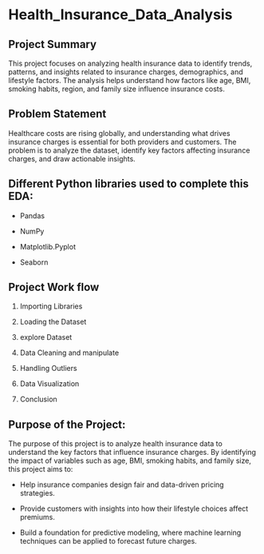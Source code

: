 # Health_Insurance_Data_Analysis

## **Project Summary**

This project focuses on analyzing health insurance data to identify trends, patterns, and insights related to insurance charges, demographics, and lifestyle factors. The analysis helps understand how factors like age, BMI, smoking habits, region, and family size influence insurance costs.

## **Problem Statement**

Healthcare costs are rising globally, and understanding what drives insurance charges is essential for both providers and customers. The problem is to analyze the dataset, identify key factors affecting insurance charges, and draw actionable insights.

## **Different Python libraries used to complete this EDA:**

* Pandas

* NumPy

* Matplotlib.Pyplot

* Seaborn



## **Project Work flow**

1. Importing Libraries

2. Loading the Dataset

3. explore Dataset

3. Data Cleaning and manipulate

4. Handling Outliers

5. Data Visualization

6. Conclusion


## **Purpose of the Project:**

The purpose of this project is to analyze health insurance data to understand the key factors that influence insurance charges. By identifying the impact of variables such as age, BMI, smoking habits, and family size, this project aims to:

* Help insurance companies design fair and data-driven pricing strategies.

* Provide customers with insights into how their lifestyle choices affect premiums.

* Build a foundation for predictive modeling, where machine learning techniques can be applied to forecast future charges.
   
